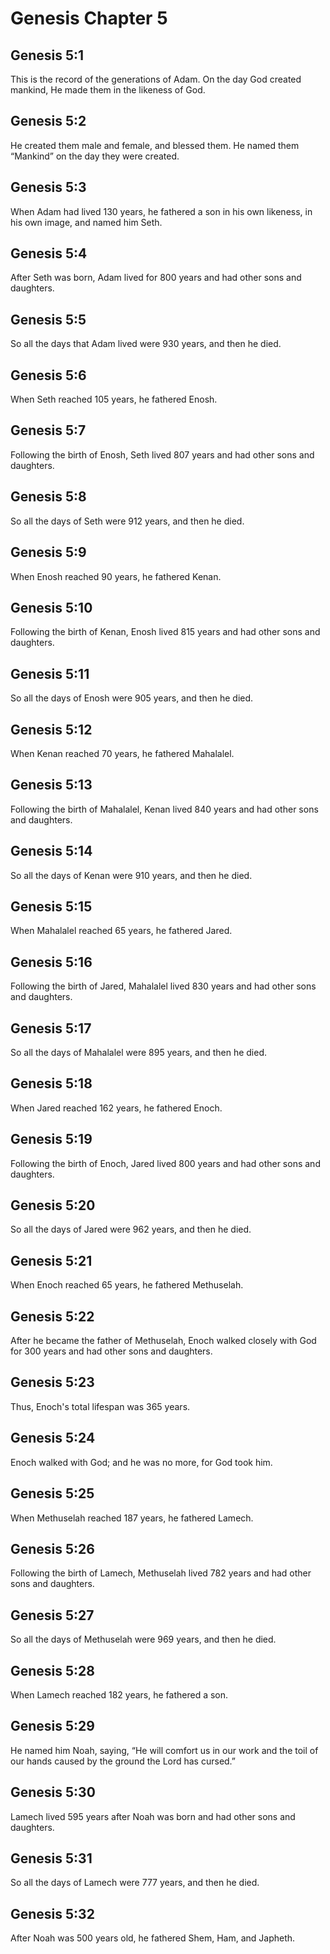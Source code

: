 # Genesis Chapter 5

## Genesis 5:1

This is the record of the generations of Adam. On the day God created mankind, He made them in the likeness of God.

## Genesis 5:2

He created them male and female, and blessed them. He named them “Mankind” on the day they were created.

## Genesis 5:3

When Adam had lived 130 years, he fathered a son in his own likeness, in his own image, and named him Seth.

## Genesis 5:4

After Seth was born, Adam lived for 800 years and had other sons and daughters.

## Genesis 5:5

So all the days that Adam lived were 930 years, and then he died.

## Genesis 5:6

When Seth reached 105 years, he fathered Enosh.

## Genesis 5:7

Following the birth of Enosh, Seth lived 807 years and had other sons and daughters.

## Genesis 5:8

So all the days of Seth were 912 years, and then he died.

## Genesis 5:9

When Enosh reached 90 years, he fathered Kenan.

## Genesis 5:10

Following the birth of Kenan, Enosh lived 815 years and had other sons and daughters.

## Genesis 5:11

So all the days of Enosh were 905 years, and then he died.

## Genesis 5:12

When Kenan reached 70 years, he fathered Mahalalel.

## Genesis 5:13

Following the birth of Mahalalel, Kenan lived 840 years and had other sons and daughters.

## Genesis 5:14

So all the days of Kenan were 910 years, and then he died.

## Genesis 5:15

When Mahalalel reached 65 years, he fathered Jared.

## Genesis 5:16

Following the birth of Jared, Mahalalel lived 830 years and had other sons and daughters.

## Genesis 5:17

So all the days of Mahalalel were 895 years, and then he died.

## Genesis 5:18

When Jared reached 162 years, he fathered Enoch.

## Genesis 5:19

Following the birth of Enoch, Jared lived 800 years and had other sons and daughters.

## Genesis 5:20

So all the days of Jared were 962 years, and then he died.

## Genesis 5:21

When Enoch reached 65 years, he fathered Methuselah.

## Genesis 5:22

After he became the father of Methuselah, Enoch walked closely with God for 300 years and had other sons and daughters.

## Genesis 5:23

Thus, Enoch's total lifespan was 365 years.

## Genesis 5:24

Enoch walked with God; and he was no more, for God took him.

## Genesis 5:25

When Methuselah reached 187 years, he fathered Lamech.

## Genesis 5:26

Following the birth of Lamech, Methuselah lived 782 years and had other sons and daughters.

## Genesis 5:27

So all the days of Methuselah were 969 years, and then he died.

## Genesis 5:28

When Lamech reached 182 years, he fathered a son.

## Genesis 5:29

He named him Noah, saying, “He will comfort us in our work and the toil of our hands caused by the ground the Lord has cursed.”

## Genesis 5:30

Lamech lived 595 years after Noah was born and had other sons and daughters.

## Genesis 5:31

So all the days of Lamech were 777 years, and then he died.

## Genesis 5:32

After Noah was 500 years old, he fathered Shem, Ham, and Japheth.
